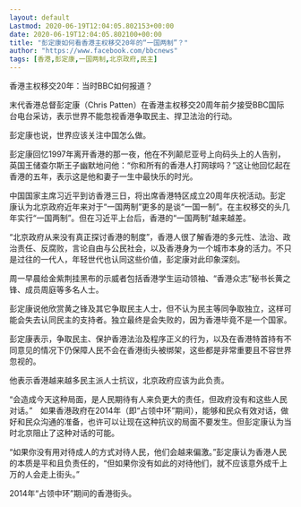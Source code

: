 ```yaml
---
layout: default
Lastmod: 2020-06-19T12:04:05.802153+00:00
date: 2020-06-19T12:04:05.802100+00:00
title: "彭定康如何看香港主权移交20年的“一国两制”？"
author: "https://www.facebook.com/bbcnews"
tags: [香港,彭定康,一国两制,北京政府,民主]
---
```


香港主权移交20年：当时BBC如何报道？

末代香港总督彭定康（Chris Patten）在香港主权移交20周年前夕接受BBC国际台电台采访，表示世界不能忽视香港争取民主、捍卫法治的行动。

彭定康也说，世界应该关注中国怎么做。

彭定康回忆1997年离开香港的那一夜，他在不列颠尼亚号上向码头上的人告别，英国王储查尔斯王子幽默地问他：“你和所有的香港人打网球吗？”这让他回忆起在香港的五年，表示这是他和妻子一生中最快乐的时光。

中国国家主席习近平到访香港三日，将出席香港特区成立20周年庆祝活动。彭定康认为北京政府近年来对于“一国两制”更多的是谈“一国一制”。在主权移交的头几年实行“一国两制”。但在习近平上台后，香港的“一国两制”越来越差。

“北京政府从来没有真正探讨香港的制度”，香港人很了解香港的多元性、法治、政治责任、反腐败，言论自由与公民社会，以及香港身为一个城市本身的活力。不只是过往的一代人，年轻世代也认同这些价值，彭定康对此印象深刻。

周一早晨给金紫荆挂黑布的示威者包括香港学生运动领袖、“香港众志”秘书长黄之锋、成员周庭等多名人士。

彭定康说他欣赏黄之锋及其它争取民主人士，但不认为民主等同争取独立，这样可能会失去认同民主的支持者。独立最终是会失败的，因为香港毕竟不是一个国家。

彭定康表示，争取民主、保护香港法治及程序正义的行为，以及在香港特首持有不同意见的情况下仍保障人民不会在香港街头被绑架，这些都是非常重要且不容世界忽视的。

他表示香港越来越多民主派人士抗议，北京政府应该为此负责。

“会造成今天这种局面，是人民期待有人来负更大的责任，但政府没有和这些人民对话。”　如果香港政府在2014年（即“占领中环”期间），能够和民众有效对话，做好和民众沟通的准备，也许可以让现在这种抗议的局面不要发生。但彭定康认为当时北京阻止了这种对话的可能。

“如果你没有用对待成人的方式对待人民，他们会越来偏激。”彭定康认为香港人民的本质是平和且负责任的，“但如果你没有如此的对待他们，就不应该意外成千上万的人会走上街头。”

2014年“占领中环”期间的香港街头。

